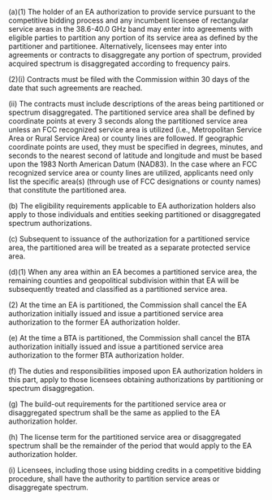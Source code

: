 (a)(1) The holder of an EA authorization to provide service pursuant to the competitive bidding process and any incumbent licensee of rectangular service areas in the 38.6-40.0 GHz band may enter into agreements with eligible parties to partition any portion of its service area as defined by the partitioner and partitionee. Alternatively, licensees may enter into agreements or contracts to disaggregate any portion of spectrum, provided acquired spectrum is disaggregated according to frequency pairs.

(2)(i) Contracts must be filed with the Commission within 30 days of the date that such agreements are reached.

(ii) The contracts must include descriptions of the areas being partitioned or spectrum disaggregated. The partitioned service area shall be defined by coordinate points at every 3 seconds along the partitioned service area unless an FCC recognized service area is utilized (i.e., Metropolitan Service Area or Rural Service Area) or county lines are followed. If geographic coordinate points are used, they must be specified in degrees, minutes, and seconds to the nearest second of latitude and longitude and must be based upon the 1983 North American Datum (NAD83). In the case where an FCC recognized service area or county lines are utilized, applicants need only list the specific area(s) (through use of FCC designations or county names) that constitute the partitioned area.
                                    

(b) The eligibility requirements applicable to EA authorization holders also apply to those individuals and entities seeking partitioned or disaggregated spectrum authorizations.

(c) Subsequent to issuance of the authorization for a partitioned service area, the partitioned area will be treated as a separate protected service area.

(d)(1) When any area within an EA becomes a partitioned service area, the remaining counties and geopolitical subdivision within that EA will be subsequently treated and classified as a partitioned service area.

(2) At the time an EA is partitioned, the Commission shall cancel the EA authorization initially issued and issue a partitioned service area authorization to the former EA authorization holder.

(e) At the time a BTA is partitioned, the Commission shall cancel the BTA authorization initially issued and issue a partitioned service area authorization to the former BTA authorization holder.

(f) The duties and responsibilities imposed upon EA authorization holders in this part, apply to those licensees obtaining authorizations by partitioning or spectrum disaggregation.

(g) The build-out requirements for the partitioned service area or disaggregated spectrum shall be the same as applied to the EA authorization holder.

(h) The license term for the partitioned service area or disaggregated spectrum shall be the remainder of the period that would apply to the EA authorization holder.

(i) Licensees, including those using bidding credits in a competitive bidding procedure, shall have the authority to partition service areas or disaggregate spectrum.

